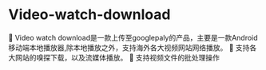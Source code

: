 # Video-watch-download
	Video watch download是一款上传至googlepaly的产品，主要是一款Android移动端本地播放器,除本地播放之外，支持海外各大视频网站网络播放。
	支持各大网站的嗅探下载，以及流媒体播放。
	支持视频文件的批处理操作
